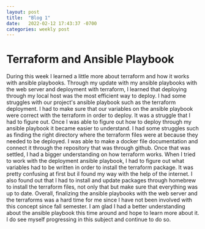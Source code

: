 ```yaml
---
layout: post
title:  "Blog 1"
date:   2022-02-12 17:43:37 -0700
categories: weekly post
---
```


# Terraform and Ansible Playbook

During this week I learned a little more about terraform and how it works with ansible playbooks. Through my update with my ansible playbooks with the web server and deployment with terraform, I learned that deploying through my local host was the most efficient way to deploy. I had some struggles with our project's ansible playbook such as the terraform deployment. I had to make sure that our variables on the ansible playbook were correct with the terraform in order to deploy. It was a struggle that I had to figure out. Once I was able to figure out how to deploy through my ansible playbook it became easier to understand. I had some struggles such as finding the right directory where the terraform files were at because they needed to be deployed. I was able to make a docker file documentation and connect it through the repository that was through github. Once that was settled, I had a bigger understanding on how terraform works. When I tried to work with the deployment ansible playbook, I had to figure out what variables had to be written in order to install the terraform package. It was pretty confusing at first but iI found my way with the help of the internet. I also found out that I had to install and update packages through homebrew to install the terraform files, not only that but make sure that everything was up to date. Overall, finalizing the ansible playbooks with the web server and the terraforms was a hard time for me since I have not been involved with this concept since fall semester.  I am glad I had a better understanding about the ansible playbook this time around and hope to learn more about it. I do see myself progressing in this subject and continue to do so.
